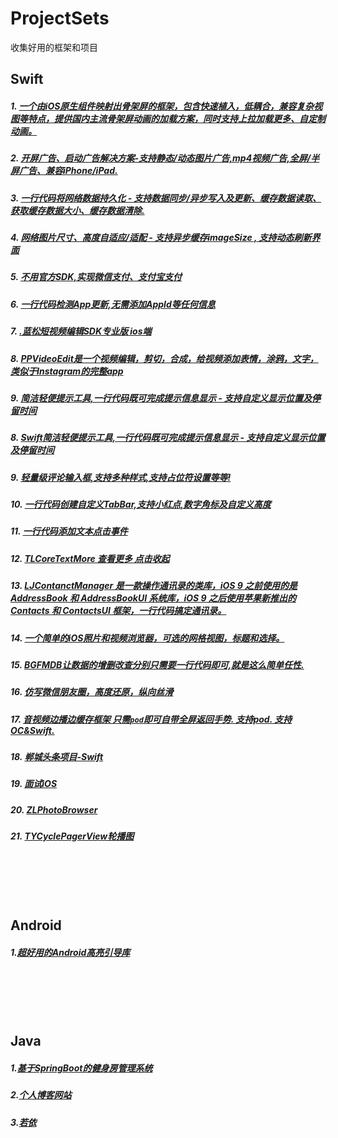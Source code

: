 # ProjectSets
收集好用的框架和项目
## Swift
##### 1. [一个由iOS原生组件映射出骨架屏的框架，包含快速植入，低耦合，兼容复杂视图等特点，提供国内主流骨架屏动画的加载方案，同时支持上拉加载更多、自定制动画。](https://github.com/tigerAndBull/TABAnimated.git)<br/>
##### 2. [ 开屏广告、启动广告解决方案-支持静态/动态图片广告,mp4视频广告,全屏/半屏广告、兼容iPhone/iPad.](https://github.com/CoderZhuXH/XHLaunchAd.git)<br/>
##### 3. [一行代码将网络数据持久化 - 支持数据同步/异步写入及更新、缓存数据读取、获取缓存数据大小、缓存数据清除.](https://github.com/CoderZhuXH/XHNetworkCache.git)<br/>
##### 4. [网络图片尺寸、高度自适应/适配 - 支持异步缓存imageSize , 支持动态刷新界面](https://github.com/CoderZhuXH/XHWebImageAutoSize.git)<br/>
##### 5. [不用官方SDK,实现微信支付、支付宝支付](https://github.com/CoderZhuXH/XHPayKit.git)<br/>
##### 6. [一行代码检测App更新,无需添加AppId等任何信息](https://github.com/CoderZhuXH/XHVersion.git)<br/>
##### 7. [.蓝松短视频编辑SDK专业版 ios端](https://github.com/CoderZhuXH/LanSongEditor_IOS.git)<br/>
##### 8. [PPVideoEdit是一个视频编辑，剪切，合成，给视频添加表情，涂鸦，文字，类似于Instagram的完整app](https://github.com/CoderZhuXH/PPVideoEdit.git)<br/>
##### 9. [简洁轻便提示工具,一行代码既可完成提示信息显示 - 支持自定义显示位置及停留时间](https://github.com/CoderZhuXH/XHToast.git)<br/>
##### 8. [Swift简洁轻便提示工具,一行代码既可完成提示信息显示 - 支持自定义显示位置及停留时间](https://github.com/CoderZhuXH/XHToastSwift.git)<br/>
##### 9. [轻量级评论输入框,支持多种样式,支持占位符设置等等!](https://github.com/CoderZhuXH/XHInputView.git)<br/>
##### 10. [一行代码创建自定义TabBar,支持小红点,数字角标及自定义高度](https://github.com/CoderZhuXH/XHTabBarSwift.git)<br/>
##### 11. [一行代码添加文本点击事件](https://github.com/lyb5834/YBAttributeTextTapAction)<br/>
##### 12. [TLCoreTextMore 查看更多 点击收起](https://github.com/zhouande/TLCoreTextMore.git)<br/>
##### 13. [LJContanctManager 是一款操作通讯录的类库，iOS 9 之前使用的是 AddressBook 和 AddressBookUI 系统库，iOS 9 之后使用苹果新推出的 Contacts 和 ContactsUI 框架，一行代码搞定通讯录。](https://github.com/leejayID/LJContactManager.git)<br/>
##### 14. [一个简单的iOS照片和视频浏览器，可选的网格视图，标题和选择。](https://github.com/mwaterfall/MWPhotoBrowser.git)<br/>
##### 15. [BGFMDB让数据的增删改查分别只需要一行代码即可,就是这么简单任性.](https://github.com/huangzhibiao/BGFMDB.git)<br/>
##### 16. [仿写微信朋友圈，高度还原，纵向丝滑](https://github.com/Hurdery/SilkyWXList.git)<br/>
##### 17. [音视频边播边缓存框架  只需`pod`即可自带全屏返回手势. 支持pod. 支持OC&Swift.  ](https://github.com/changsanjiang/SJPageViewController.git)<br/>
##### 18. [郸城头条项目-Swift](https://github.com/Light413/dctt.git)<br/>
##### 19. [面试iOS](https://github.com/rogertan30/CodeForJob.git)<br/>
##### 20. [ZLPhotoBrowser](https://github.com/longitachi/ZLPhotoBrowser)<br/>
##### 21. [TYCyclePagerView轮播图](https://github.com/12207480/TYCyclePagerView.git)<br/>


<br/><br/><br/><br/>

## Android
##### 1.[超好用的Android高亮引导库](https://github.com/hyy920109/HighLightPro.git)

<br/><br/><br/><br/>

## Java
##### 1.[基于SpringBoot的健身房管理系统](https://github.com/liujianview/gymxmjpa.git)
##### 2.[个人博客网站](https://github.com/liujianview/myBlog.git)
##### 3.[若依](https://github.com/yangzongzhuan)
